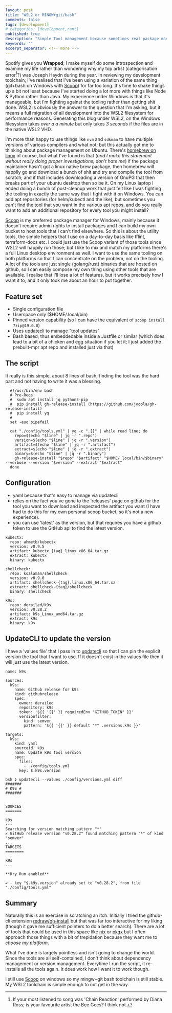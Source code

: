 ```yaml
---
layout: post
title: "WSL2 or MINGW+git/bash"
comments: false
tags: [development]
# categories: [development,rant]
published: true
description: "Simple Tool management because sometimes real package managers are overkill"
keywords: ""
excerpt_separator: <!-- more -->
---
```


Spotify gives you __Wrapped__; I make myself do some introspection and examine my life rather than wondering why my top artist (categorisation error[^1]?) was Joseph Haydn during the year. In reviewing my development toolchain; I've realised that I've been using a variation of the same thing (git+bash on Windows with [Scoop][]) for far too long. It's time to shake things up a bit not least because I've started doing a lot more with things like Node & Python rather than Java. My experience under Windows is that it's manageable, but i'm fighting against the tooling rather than getting shit done. WSL2 is obviously the answer to the question that I'm asking, but it means a full migration of all development into the WSL2 filesystem for performance reasons. Generating this blog under WSL2, on the Windows filesystem takes _over a a minute_ but only takes _3 seconds_ if the files are in the native WSL2 VHD.

<!-- more -->

I'm more than happy to use things like `nvm` and `sdkman` to have multiple versions of various compilers and what not; but this actually got me to thinking about package management on Ubuntu. There's [homebrew on linux](https://docs.brew.sh/Homebrew-on-Linux) of course, but what I've found is that (_and I make this statement without really doing proper investigations; don't hate me_) if the package maintainer hasn't got a linux native brew package, then homebrew will happily go and download a bunch of shit and try and compile the tool from scratch; and if that includes downloading a version of GnuPG that then breaks part of your ubuntu desktop then so be it. On my Linux laptop I ended doing a bunch of post-cleanup work that just felt like I was fighting the tooling in exactly the same way that I fight with it on Windows. You can add apt repositories (for helm/kubectl and the like), but sometimes you can't find the tool that you want in the various apt repos, and do you really want to add an additional repository for every tool you might install?

[Scoop][] is my preferred package manager for Windows, mainly because it doesn't require admin rights to install packages and I can build my own bucket to host tools that I can't find elsewhere. So this is about the utility tools, the simple helpers that I use on a day-to-day basis like tflint, terraform-docs etc. I could just use the Scoop variant of those tools since WSL2 will happily run those; but I like to mix and match my platforms there's a full Linux desktop environment as well. I want to use the same tooling on both platforms so that I can concentrate on the problem, not on the tooling. A lot of the tools are just single (golang/rust) binaries that are hosted on github, so I can easily compose my own thing using other tools that are available. I realise that I'll lose a lot of features, but it works precisely how I want it to; and it only took me about an hour to put together.

## Feature set

- Single configuration file
- Userspace only ($HOME/.local/bin)
- Pinned version capability (so I can have the equivalent of `scoop install 7zip@19.0.0`)
- Uses [updatecli][] to manage "tool updates"
- Bash based; thus embeddedable inside a Justfile or similar (which does lead to a bit of a chicken and egg situation if you let it; I just added the prebuilt-mpr apt repo and installed just via that)

## The script

It really is this simple, about 8 lines of bash; finding the tool was the hard part and not having to write it was a blessing.

```
  #!/usr/bin/env bash
  # Pre-Reqs:
  #  sudo apt install jq python3-pip
  #  pip install gh-release-install (https://github.com/jooola/gh-release-install)
  #  pip install yq
  #
  set -euo pipefail

  cat "./config/tools.yml" | yq -c ".[]" | while read line; do
    repo=$(echo "$line" | jq -r ".repo")
    version=$(echo "$line" | jq -r ".version")
    artifact=$(echo "$line" | jq -r ".artifact")
    extract=$(echo "$line" | jq -r ".extract")
    binary=$(echo "$line" | jq -r ".binary")
    gh-release-install "$repo" "$artifact" "$HOME/.local/bin/$binary" --verbose --version "$version" --extract "$extract"
  done
```

## Configuration

- yaml because that's easy to manage via updatecli
- relies on the fact you've gone to the 'releases' page on github for the tool you want to download and inspected the artifact you want (I have had to do this for my own personal scoop bucket, so it's not a new experience).
- you can use 'latest' as the version, but that requires you have a github token to use the GitHub api to find the latest version.

```
kubectx:
  repo: ahmetb/kubectx
  version: v0.9.5
  artifact: kubectx_{tag}_linux_x86_64.tar.gz
  extract: kubectx
  binary: kubectx

shellcheck:
  repo: koalaman/shellcheck
  version: v0.9.0
  artifact: shellcheck-{tag}.linux.x86_64.tar.xz
  extract: shellcheck-{tag}/shellcheck
  binary: shellcheck

k9s:
  repo: derailed/k9s
  version: v0.28.2
  artifact: k9s_Linux_amd64.tar.gz
  extract: k9s
  binary: k9s
```

## UpdateCLI to update the version

I have a 'values file' that I pass in to [updatecli][] so that I can pin the explicit version the tool that I want to use. If it doesn't exist in the values file then it will just use the latest version.

```
name: k9s

sources:
  k9s:
    name: Github release for k9s
    kind: githubrelease
    spec:
      owner: derailed
      repository: k9s
      token: '${{ '{{' }} requiredEnv "GITHUB_TOKEN" }}'
      versionfilter:
        kind: semver
        pattern: '${{ '{{' }} default "*" .versions.k9s }}'

targets:
  k9s:
    kind: yaml
    sourceid: k9s
    name: Update k9s tool version
    spec:
      files:
        - ./config/tools.yml
      key: $.k9s.version
```

```
bsh ❯ updatecli --values ./config/versions.yml diff
#######
# K9S #
#######


SOURCES
=======

k9s
---
Searching for version matching pattern "*"
✔ GitHub release version "v0.28.2" found matching pattern "*" of kind "semver"
...
TARGETS
========

k9s
---

**Dry Run enabled**

✔ - key "$.k9s.version" already set to "v0.28.2", from file "./config/tools.yml"
```

## Summary


Naturally this is an exercise in scratching an itch. Initially I tried the github-cli extension [redraw/gh-install](https://github.com/redraw/gh-install) but that was far too interactive for my liking (though it gave me sufficient pointers to do a better search). There are a lot of tools that could be used in this space like [nix](https://nixos.org/) or [pkgx](https://github.com/pkgxdev/pkgx/) but I often approach those things with a bit of trepidation because they want me to _choose my platform_.

What I've done is largely pointless and isn't going to change the world. Since the tools are all self-contained, I don't think about dependency management or version management. Everytime I run the script, it re-installs all the tools again. It does work how I want it to work though.

I still use [Scoop][] on windows so my mingw+git bash toolchain is still stable. My WSL2 toolchain is simple enough to not get in the way.

[updatecli]: https://updatecli.io
[Scoop]: https://scoop.sh/
[^1]: If your most listened to song was 'Chain Reaction' performed by Diana Ross; is your favourite artist the Bee Gees? I think not.